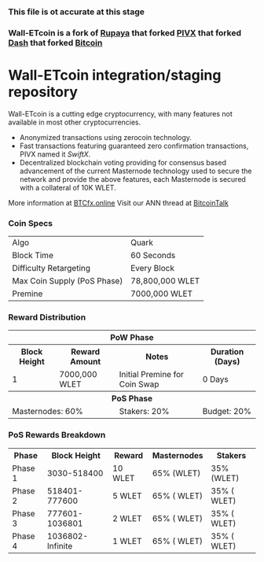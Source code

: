 ### This file is ot accurate at this stage
### Wall-ETcoin is a fork of [Rupaya](https://github.com/dashdot/rupaya) that forked [PIVX](https://github.com/PIVX-Project/PIVX) that forked [Dash](https://github.com/dashpay/dash) that forked [Bitcoin](https://github.com/bitcoin/bitcoinp)


# Wall-ETcoin integration/staging repository


Wall-ETcoin is a cutting edge cryptocurrency, with many features not available in most other cryptocurrencies.
- Anonymized transactions using zerocoin technology.
- Fast transactions featuring guaranteed zero confirmation transactions, PIVX named it _SwiftX_.
- Decentralized blockchain voting providing for consensus based advancement of the current Masternode
  technology used to secure the network and provide the above features, each Masternode is secured
  with a collateral of 10K WLET.

More information at [BTCfx.online](https://BTCfx.online) Visit our ANN thread at [BitcoinTalk](http://www.bitcointalk.org/index.php)


### Coin Specs
<table>
<tr><td>Algo</td><td>Quark</td></tr>
<tr><td>Block Time</td><td>60 Seconds</td></tr>
<tr><td>Difficulty Retargeting</td><td>Every Block</td></tr>
<tr><td>Max Coin Supply (PoS Phase)</td><td>78,800,000 WLET</td></tr>
<tr><td>Premine</td><td>7000,000 WLET</td></tr>
</table>


### Reward Distribution

<table>
<th colspan=4>PoW Phase</th>
<tr><th>Block Height</th><th>Reward Amount</th><th>Notes</th><th>Duration (Days)</th></tr>
<tr><td>1</td><td>7000,000 WLET</td><td>Initial Premine for Coin Swap</td><td>0 Days</td></tr>
<tr><th colspan=4>PoS Phase</th></tr>
<td colspan=2>Masternodes: 60%</td><td>Stakers: 20%</td><td>Budget: 20%</td></tr>
</table>


### PoS Rewards Breakdown

<table>
<th>Phase</th><th>Block Height</th><th>Reward</th><th>Masternodes</th><th>Stakers</th>
<tr><td>Phase 1</td><td>3030-518400</td><td>10 WLET</td><td>65% (WLET)</td><td>35% (WLET)</td></tr>
<tr><td>Phase 2</td><td>518401-777600</td><td>5 WLET</td><td>65% ( WLET)</td><td>35% ( WLET)</td></tr>
<tr><td>Phase 3</td><td>777601-1036801</td><td>2 WLET</td><td>65% ( WLET)</td><td>35% ( WLET)</td></tr>
<tr><td>Phase 4</td><td>1036802-Infinite</td><td>1 WLET</td><td>65% ( WLET)</td><td>35% ( WLET)</td></tr>
</table>

